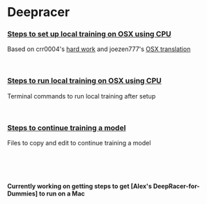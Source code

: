 # Deepracer

### [Steps to set up local training on OSX using CPU](https://github.com/kevinmarlis/deep-racer/blob/master/Mac-Local-Training-Installation.md)
  Based on crr0004's [hard work](https://github.com/crr0004/deepracer) and joezen777's [OSX translation](https://gist.github.com/joezen777/6657bbe2bd4add5d1cdbd44db9761edb)
&nbsp;

&nbsp;

### [Steps to run local training on OSX using CPU](https://github.com/kevinmarlis/deep-racer/blob/master/Mac-local-training.md)
  Terminal commands to run local training after setup
&nbsp;

&nbsp;

### [Steps to continue training a model](https://github.com/kevinmarlis/deep-racer/blob/master/Continue-training.md)
  Files to copy and edit to continue training a model

&nbsp;

&nbsp;

#### Currently working on getting steps to get [Alex's DeepRacer-for-Dummies] to run on a Mac 
